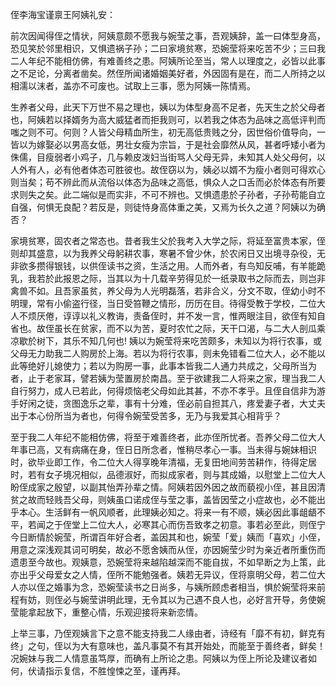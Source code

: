 侄李海宝谨禀王阿姨礼安：

前次因闻得侄之情状，阿姨意颇不愿我与婉莹之事，吾观姨辞，盖一曰体型身高，恐见笑於邻里相识，又惧遗祸子孙；二曰家境贫寒，恐婉莹将来吃苦不少；三曰我二人年纪不能相仿佛，有难善终之患。阿姨所论至当，常人以理度之，必皆以此事之不足论，分离者凿矣。然侄所闻诸婚姻美好者，外因固有是在，而二人所持之以相濡以沫者，盖亦不可废也。试取上三事，愿为阿姨一陈情焉。

生养者父母，此天下万世不易之理也，姨以为体型身高不足者，先天生之於父母者也，阿姨若以择婿务为高大威猛者而拒我则可，以若我之体态为品味之高低评判而嗤之则不可。何则？人皆父母精血所生，初无高低贵贱之分，因世俗价值导向，一皆以为嫁娶必以男高女低，男壮女瘦为宗旨，于是社会靡然从风，甚者呼矮小者为侏儒，目瘦弱者小鸡子，几与赖皮泼妇当街骂人父母无异，未知其人处父母何，以人外有人，必有他者体态可胜彼也。故侄窃以为，姨必以婿不为瘦小者则可得欢心则当矣；苟不辨此而从流俗以体态为品味之高低，惧众人之口舌而必於体态有所要求则失之矣。此二端似是而实非，不可不辨也。又惧遗患於子孙者，子孙苟能自立自强，何惧无良配？若反是，则徒恃身高体重之美，又焉为长久之道？阿姨以为确否？

家境贫寒，固农者之常态也。昔者我生父於我考入大学之际，将延至富贵本家，侄则却其盛意，以为我养父母躬耕农事，寒暑不曾少休，於农闲日又出境寻杂役，无非欲多攒得银钱，以供侄读书之资，生活之用。人而外者，有鸟知反哺，有羊能跪乳，我若於此报恩之际，当其以为十几载辛劳得见於一纸录取书之际而去，则岂非禽兽不如。且吾家虽贫，养父母为人光明磊落，若非合义，分文不取，侄幼小时不明理，常有小偷盗行径，当日受笞鞭之情形，历历在目。待得受教于学校，二位大人不烦厌倦，谆谆以礼义教诲，责备侄时，并不发一言，惟两眼注目，欲侄有知自省也。故侄虽长在贫家，而不以为苦，夏时农忙之际，天干口渴，与二大人剖瓜乘凉歇於树下，其乐不知几何也! 姨以为婉莹将来吃苦颇多，未知以为将行农事，或父母无力助我二人购房於上海。若以为将行农事，则未免错看二位大人，必不能以此等绝好儿媳使力；若以为购房一事，此事本皆我二人通力共成之，父母所当为者，止于老家耳，譬若姨为莹置房於南昌。至于欲建我二人将来之家，理当我二人自行努力，成人已若此，何得烦恼老父母如此其甚，不亦不孝乎。且侄自信非为游手好闲之徒，贪图逸乐之辈，事有十分难，侄必前自担其八，疼爱妻子者，大丈夫出于本心份所当为者也，何得令婉莹受苦多，无乃与我爱其心相背乎？

至于我二人年纪不能相仿佛，将至于难善终者，此亦侄所忧者。吾养父母二位大人年事已高，又有病痛在身，侄日日所念者，惟稍尽孝心一事。当未得与婉妹相识时，欲毕业即工作，令二位大人得享晚年清福，无复田地间劳苦耕作，待得定居时，若有女子境况相似，品德淑好，而拟成家者，则与其成婚，以慰堂上二位大人盼侄成家之殷望，以副其怡弄孙辈之情。阿姨若因外因之故而藐视小侄，甚且因清贫之故而轻贱吾父母，则姨虽口诺成侄与莹之事，盖皆因莹之小症故也，必不能出乎本心。生活鲜有一帆风顺者，此理姨必知之。将来一有不顺，姨必因此事龃龉不平，若闻之于侄堂上二位大人，必寒其心而伤吾致孝之初意。事若必至此，则侄宁今日断情於婉莹，所谓百年好合者，盖因其和也，婉莹「爱」姨而「喜欢」小侄，用意之深浅观其词可明矣，故必不愿舍姨而从侄，亦因婉莹少时为亲近者所重伤而遗患至今故也。观姨意，恐婉莹将来越陷越深而不能自拔，不如早断之为上策，此亦出乎父母爱女之人情，侄所不能勉强者。姨若无异议，侄将禀明父母，若二位大人亦以侄之婚事为念，恐婉莹读书之日尚多，与姨所顾虑者相当，惧於婉莹将来前程有妨，则侄必与婉莹讲明此理，无令其以为己遇不良人也，必好言开导，务使婉莹能拿起放下，重整心情，乐观迎接将来新恋情。

上举三事，乃侄观姨言下之意不能支持我二人缘由者，诗经有「靡不有初，鲜克有终」之句，侄以为大有意味也，盖凡事莫不有其开始处，而能至于善终者，鲜矣！况婉妹与我二人情意虽笃厚，而确有上所论之患。阿姨以为侄上所论及建议者如何，伏请指示复信，不胜惶悚之至，谨再拜。
